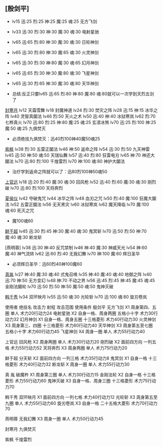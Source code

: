## [殷剑平]
+ lv15 迅:25 烈:25 神:25 魔:25 魂:25 无方飞剑
+ lv33 迅:30 烈:30 神:30 魔:30 魂:30 电射星驰
+ lv65 迅:65 烈:80 神:30 魔:30 魂:30 日轮神剑
+ lv65 迅:30 烈:80 神:30 魔:65 魂:30 火灵神剑
+ lv65 迅:30 烈:30 神:80 魔:30 魂:65 幻月神剑
+ lv65 迅:65 烈:30 神:30 魔:80 魂:30 飞星神剑
+ lv65 迅:30 烈:65 神:30 魔:30 魂:80 天华神剑

+ 总结:反正只要lv65 迅:65 烈:80 神:80 魔:80 魂:80就可以一次学到天烈五剑了

[封寒月](按等级学火法)
lv12 天霜雪舞
lv18 封魔神道
lv24 烈:30 焚灾之阵
lv28 迅:15 神:15 冰华之阵
lv40 灵智真圞法
lv46 烈:50 天火之术
lv50 迅:40 神:40 冰狱寒岚
lv62 烈:70 七桦真火
lv70 迅:80 烈:25 神:80 魔:25 魂:25 玄凛冰煞
lv70 迅:25 烈:100 神:25 魔:50 魂:25 九俱焚灭 
+ 必须绝技九俱焚灭：迅40烈100神40魔50魂25 

[紫枫](先神50学返命之阵，然后按等级学雷法)
lv38 烈:30 五雷正圞法
lv46 神:50 返命之阵
lv54 迅:30 烈:50 九天神雷
lv45 迅:50 神:50 魂:50 天瑞仙舞
lv57 迅:40 烈:80 狂雷电刃
lv65 神:70 神还大圞法
lv70 迅:80 烈:100 千煌雷烈
lv70 神:100 魂:80 神护大圞法
+ 治疗学到返命之阵就可以了：迅80烈100神50魂50

[上官远](学全)
lv18 迅:20 烈:40 魔:30 魂:30 回风枪
lv52 迅:40 烈:60 魔:30 魂:30 刚烈破
lv70 迅:80 烈:100 天将奔烈

[夏侯仪](魔先加到100，然后全加魄)
lv42 夺破鬼咒
lv44 冰华之阵
lv48 血刃之咒
lv50 烈:40 魔:100 狂魔大圞法
lv52 五雷正圞法
lv56 无天黑灾
lv60 冰狱寒岚
lv62 魔天降临
lv70 魔:100 魂:60 死灭之咒
+ 魔100魂60  

[鲜于超](学全)
lv45 迅:30 烈:45 神:30 魔:40 魂:30 鬼冥斩
lv70 迅:50 烈:50 神:70 魔:40 魂:30 断龙斩

[燕明蓉]
lv38 迅:30 神:40 反咒禁制
lv46 神:40 魔:30 神威天光
lv54 神:60 魔:40 神气流转
lv62 迅:60 烈:40 无我幻舞
lv70 神:100 魔:60 辉日圣华
+ 必须辉日圣华：迅60烈40神100魔60 

[真胤](学全,优先学56级的金刚法轮,70级鬼神破灭)
lv27 神:40 魔:30 魂:40 式鬼召唤
lv35 神:40 魔:40 魂:40 地御之阵
lv40 迅:70 神:50 无方变幻
lv48 神:70 不动之界
lv56 迅:45 烈:45 神:45 魔:45 魂:45 金刚法圞轮
lv70 迅:50 烈:50 神:50 魔:50 魂:50 鬼神灭破

[韩千秀](学全)
lv34 双环映月
lv55 迅:50 魂:30 光轮斩
lv70 迅:100 魂:80 旋刃卷岚


使用者  绝技名 攻击力     射程          攻击范围    使用条件 
殷剑平  无方飞剑  X1   周身第四、五圈        单人    术力20行动力24 
       电射星驰  X2  自身一格、周身两圈  五格小十字  术力30行动力32 
       幻月神剑  X1  自身一格、周身五圈  十三格菱形  术力40行动力30 
       火灵神剑  X3   周身第三、四圈    十三格菱形  术力60行动力40 
       天华神剑  X3   周身第五至七圈     五格小十字  术力60行动力45 
       飞星神剑  X4     周身一圈           单人    术力55行动力40 

上官远  回风枪  X2     周身两圈           单人    术力30行动力20 
       刚烈破  X2    面前四方向        一列五格   术力55行动力52 
      天将奔烈  X3     周身两圈           单人    术力75行动力20 

鲜于超  分天斩  X2    面前四方向        一列三格   术力35行动力8 
       鬼冥剑  X1     自身一格        十三格菱形  术力40行动力32 
       断龙斩  X     周身一圈           单人     术力55行动力30 

真 胤  破魔杵  X1    周身第三圈          单人     术力30行动力15 
      金刚法轮  X2     自身一格        十三格菱形  术力55行动力60 
      鬼神灭破  X3  自身一格、周身三圈  十三格菱形  术力75行动力70 

韩千秀  双环映月  X1    面前四方向      一列七格   术力40行动力12 
       光轮斩  X3   周身第五至九圈        单人    术力55行动力60 
      旋刃卷岚  X3     自身一格     二十五格大菱形 术力70行动力70 

燕明蓉  无我幻舞  X3     周身一圈          单人    术力50行动力45 

封寒月 九俱焚灭
 
紫枫   千煌雷烈
